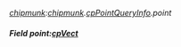 _[chipmunk](../../modules/chipmunk/chipmunk-module.md):[chipmunk](../../modules/chipmunk/chipmunk-module.md).[cpPointQueryInfo](../../modules/chipmunk/chipmunk-cppointqueryinfo.md).point_
##### Field point:[cpVect](../../modules/chipmunk/chipmunk-cpvect.md)
